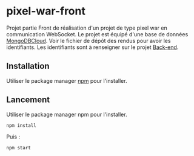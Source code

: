 # pixel-war-front

Projet partie Front de réalisation d'un projet de type pixel war en communication WebSocket. Le projet est équipé d'une base de données [MongoDBCloud](https://cloud.mongodb.com/v2/6527ab72855c952e21f17537#/overview).
Voir le fichier de dépôt des rendus pour avoir les identifiants. Les identifiants sont à renseigner sur le projet [Back-end](https://github.com/CelianFrascaYnov/pixel-war-back).

## Installation

Utiliser le package manager [npm](https://www.npmjs.com/) pour l'installer.

## Lancement
Utiliser le package manager npm pour l'installer.

```Angular
npm install
```
Puis :
```Angular
npm start
```

